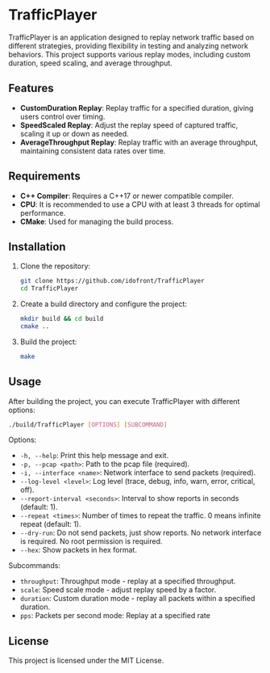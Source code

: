 # TrafficPlayer

TrafficPlayer is an application designed to replay network traffic based on different strategies, providing flexibility in testing and analyzing network behaviors. This project supports various replay modes, including custom duration, speed scaling, and average throughput.

## Features

- **CustomDuration Replay**: Replay traffic for a specified duration, giving users control over timing.
- **SpeedScaled Replay**: Adjust the replay speed of captured traffic, scaling it up or down as needed.
- **AverageThroughput Replay**: Replay traffic with an average throughput, maintaining consistent data rates over time.

## Requirements

- **C++ Compiler**: Requires a C++17 or newer compatible compiler.
- **CPU**: It is recommended to use a CPU with at least 3 threads for optimal performance.
- **CMake**: Used for managing the build process.

## Installation

1. Clone the repository:
   ```sh
   git clone https://github.com/idofront/TrafficPlayer
   cd TrafficPlayer
   ```
2. Create a build directory and configure the project:
   ```sh
   mkdir build && cd build
   cmake ..
   ```
3. Build the project:
   ```sh
   make
   ```

## Usage

After building the project, you can execute TrafficPlayer with different options:

```sh
./build/TrafficPlayer [OPTIONS] [SUBCOMMAND]
```

Options:

- `-h, --help`: Print this help message and exit.
- `-p, --pcap <path>`: Path to the pcap file (required).
- `-i, --interface <name>`: Network interface to send packets (required).
- `--log-level <level>`: Log level (trace, debug, info, warn, error, critical, off).
- `--report-interval <seconds>`: Interval to show reports in seconds (default: 1).
- `--repeat <times>`: Number of times to repeat the traffic. 0 means infinite repeat (default: 1).
- `--dry-run`: Do not send packets, just show reports. No network interface is required. No root permission is required.
- `--hex`: Show packets in hex format.

Subcommands:

- `throughput`: Throughput mode - replay at a specified throughput.
- `scale`: Speed scale mode - adjust replay speed by a factor.
- `duration`: Custom duration mode - replay all packets within a specified duration.
- `pps`: Packets per second mode: Replay at a specified rate

## License

This project is licensed under the MIT License.

